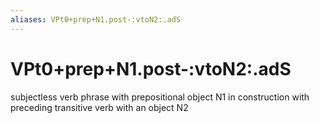 ```yaml
---
aliases: VPt0+prep+N1.post-:vtoN2:.adS
---
```

# VPt0+prep+N1.post-:vtoN2:.adS

subjectless verb phrase with prepositional object N1 in construction with preceding transitive verb with an object N2